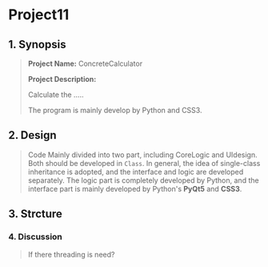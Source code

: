# Project11
## 1. Synopsis
> **Project Name:** 	ConcreteCalculator
>
> **Project Description:**
>
> Calculate the .....
> 	
>
> The program is mainly develop by Python and CSS3.

## 2. Design

> Code Mainly divided into two part, including CoreLogic and UIdesign. Both should be developed in `Class`.  In general, the idea of single-class inheritance is adopted, and the interface and logic are developed separately. The logic part is completely developed by Python, and the interface part is mainly developed by Python's **PyQt5** and **CSS3**. 

## 3. Strcture



### 4. Discussion

> If there threading is need?
